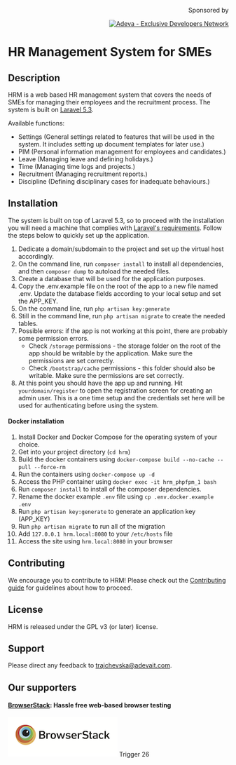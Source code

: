 <p align="right">Sponsored by</p>
<p align="right"><a href="https://adevait.com/"><img src="https://adevait.com/img/logo.svg" alt="Adeva - Exclusive Developers Network" width="105" ></a></p>

# HR Management System for SMEs

## Description

HRM is a web based HR management system that covers the needs of SMEs for managing their employees and the recruitment process. The system is built on [Laravel 5.3](https://laravel.com/docs/5.3).

Available functions:

* Settings (General settings related to features that will be used in the system. It includes setting up document templates for later use.)
* PIM (Personal information management for employees and candidates.)
* Leave (Managing leave and defining holidays.)
* Time (Managing time logs and projects.)
* Recruitment (Managing recruitment reports.)
* Discipline (Defining disciplinary cases for inadequate behaviours.)

## Installation

The system is built on top of Laravel 5.3, so to proceed with the installation you will need a machine that complies with [Laravel's requirements](https://laravel.com/docs/5.3/installation). Follow the steps below to quickly set up the application.

1. Dedicate a domain/subdomain to the project and set up the virtual host accordingly.
2. On the command line, run `composer install` to install all dependencies, and then `composer dump` to autoload the needed files.
3. Create a database that will be used for the application purposes.
4. Copy the .env.example file on the root of the app to a new file named .env. Update the database fields according to your local setup and set the APP_KEY.
5. On the command line, run `php artisan key:generate`
6. Still in the command line, run `php artisan migrate` to create the needed tables. 
7. Possible errors: if the app is not working at this point, there are probably some permission errors. 
    * Check `/storage` permissions - the storage folder on the root of the app should be writable by the application. Make sure the permissions are set correctly.
    * Check `/bootstrap/cache` permissions - this folder should also be writable. Make sure the permissions are set correctly. 
8. At this point you should have the app up and running. Hit `yourdomain/register` to open the registration screen for creating an admin user. This is a one time setup and the credentials set here will be used for authenticating before using the system.

#### Docker installation
1. Install Docker and Docker Compose for the operating system of your choice.
2. Get into your project directory (`cd hrm`)
3. Build the docker containers using `docker-compose build --no-cache --pull --force-rm`
4. Run the containers using `docker-compose up -d`
5. Access the PHP container using `docker exec -it hrm_phpfpm_1 bash`
6. Run `composer install` to install of the composer dependencies.
7. Rename the docker example `.env` file using `cp .env.docker.example .env`
8. Run `php artisan key:generate` to generate an application key (APP_KEY)
9. Run `php artisan migrate` to run all of the migration
10. Add `127.0.0.1 hrm.local:8080` to your `/etc/hosts` file
11. Access the site using `hrm.local:8080` in your browser

## Contributing

We encourage you to contribute to HRM! Please check out the [Contributing guide](contributing.md) for guidelines about how to proceed. 

## License

HRM is released under the GPL v3 (or later) license.

## Support

Please direct any feedback to trajchevska@adevait.com.

## Our supporters
#### [BrowserStack](https://www.browserstack.com/): Hassle free web-based browser testing 
![Testing made easy with BrowserStack](https://raw.githubusercontent.com/adevait/hrm/master/public/images/browserstack-logo.png)
Trigger 26
